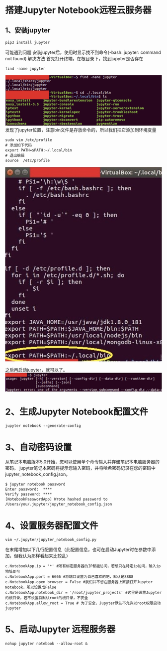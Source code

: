 # 搭建Jupyter Notebook远程云服务器

## 1、安装jupyter
```
pip3 install jupyter
```
可能遇到问题
安装jupyter后，使用时显示找不到命令(-bash: jupyter: command not found)
解决方法
首先打开终端，在根目录下，找到jupyter是否存在
```
find -name jupyter
```
![](https://github.com/Hourout/Jupyter-Extra-Features/blob/master/image/fwq1.png)
发现了jupyter位置，注意bin文件是存放命令的，所以我们把它添加到环境变量
```
sudo vim /etc/profile
# 添加如下代码
export PATH=$PATH:~/.local/bin
# 退出编辑
source  /etc/profile
```
![](https://github.com/Hourout/Jupyter-Extra-Features/blob/master/image/fwq2.png)

之后再启动jupyter，就可以了。
![](https://github.com/Hourout/Jupyter-Extra-Features/blob/master/image/fwq3.png)

# 2、生成Jupyter Notebook配置文件
```
jupyter notebook --generate-config
```

# 3、自动密码设置
从笔记本电脑版本5.0开始，您可以使用单个命令输入并存储笔记本电脑服务器的密码。
jupyter笔记本密码将提示您输入密码，并将哈希密码记录在您的密码中 jupyter_notebook_config.json。
```
$ jupyter notebook password
Enter password:  ****
Verify password: ****
[NotebookPasswordApp] Wrote hashed password to /Users/you/.jupyter/jupyter_notebook_config.json
```

# 4、设置服务器配置文件
```
vim ~/.jupyter/jupyter_notebook_config.py
```

在末尾增加以下几行配置信息（此配置信息，也可在启动Jupyter时在参数中添加，但我认为那样看起来比较乱）
```
c.NotebookApp.ip = '*' #所有绑定服务器的IP都能访问，若想只在特定ip访问，输入ip地址即可
c.NotebookApp.port = 6666 #将端口设置为自己喜欢的吧，默认是8888
c.NotebookApp.open_browser = False #我们并不想在服务器上直接打开Jupyter Notebook，所以设置成False
c.NotebookApp.notebook_dir = '/root/jupyter_projects' #这里是设置Jupyter的根目录，若不设置将默认root的根目录，不安全
c.NotebookApp.allow_root = True # 为了安全，Jupyter默认不允许以root权限启动jupyter 
```

# 5、启动Jupyter 远程服务器
```
nohup jupyter notebook --allow-root &
```
